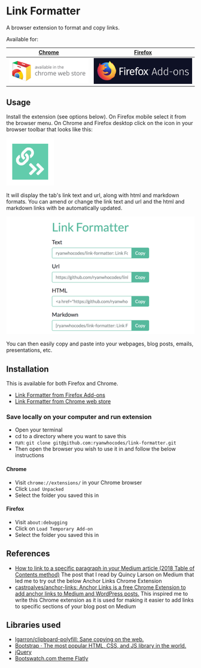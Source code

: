 # Link Formatter

A browser extension to format and copy links.

Available for:

[Chrome](https://chrome.google.com/webstore/detail/link-formatter/ahppkjpijfgfcdpailnodpieckleplma) | [Firefox](https://addons.mozilla.org/en-US/firefox/addon/link-formatter/)|
-|-
[![ChromeWebStore](images/ChromeWebStore.png)](https://chrome.google.com/webstore/detail/link-formatter/ahppkjpijfgfcdpailnodpieckleplma) | [![FirefoxAddOns](images/FirefoxAddOns.png)](https://addons.mozilla.org/en-US/firefox/addon/link-formatter/)


## Usage

Install the extension (see options below). On Firefox mobile select it from the browser menu. On Chrome and Firefox desktop click on the icon in your browser toolbar that looks like this:

![Link Formatter icon](images/link-formatter-icon-128x128.png)

It will display the tab's link text and url, along with html and markdown formats. You can amend or change the link text and url and the html and markdown links with be automatically updated.

![screenshot](images/link-formatter-screenshot-1280x800px.png)

You can then easily copy and paste into your webpages, blog posts, emails, presentations, etc.

## Installation

This is available for both Firefox and Chrome.

- [Link Formatter from Firefox Add-ons](https://addons.mozilla.org/en-US/firefox/addon/link-formatter/)
- [Link Formatter from Chrome web store](https://chrome.google.com/webstore/detail/link-formatter/ahppkjpijfgfcdpailnodpieckleplma)

### Save locally on your computer and run extension

- Open your terminal
- cd to a directory where you want to save this
- run: `git clone git@github.com:ryanwhocodes/link-formatter.git`
- Then open the browser you wish to use it in and follow the below instructions

#### Chrome
- Visit `chrome://extensions/` in your Chrome browser
- Click `Load Unpacked`
- Select the folder you saved this in

#### Firefox
- Visit `about:debugging`
- Click on `Load Temporary Add-on`
- Select the folder you saved this in

## References

- [How to link to a specific paragraph in your Medium article (2018 Table of Contents method)](https://medium.freecodecamp.org/how-to-link-to-a-specific-paragraph-in-your-medium-article-2018-table-of-contents-method-e66595fea549) The post that I read by Quincy Larson on Medium that led me to try out the below Anchor Links Chrome Extension
- [castroalves/anchor-links: Anchor Links is a free Chrome Extension to add anchor links to Medium and WordPress posts.](https://github.com/castroalves/anchor-links) This inspired me to write this Chrome extension as it is used for making it easier to add links to specific sections of your blog post on Medium

## Libraries used

- [lgarron/clipboard-polyfill: Sane copying on the web.](https://github.com/lgarron/clipboard-polyfill)
- [Bootstrap · The most popular HTML, CSS, and JS library in the world.](https://getbootstrap.com/)
- [jQuery](https://jquery.com/)
- [Bootswatch.com theme Flatly](https://bootswatch.com/flatly/)
